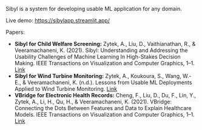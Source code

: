 Sibyl is a system for developing usable ML application for any domain. 

Live demo: https://sibylapp.streamlit.app/

Papers:
- **Sibyl for Child Welfare Screening:** Zytek, A., Liu, D., Vaithianathan, R., & Veeramachaneni, K. (2021). Sibyl: Understanding and Addressing the Usability Challenges of Machine Learning In High-Stakes Decision Making. IEEE Transactions on Visualization and Computer Graphics, 1–1. [Link](https://ieeexplore.ieee.org/abstract/document/9552849)
- **Sibyl for Wind Turbine Monitoring:** Zytek, A., Koukoura, S., Wang, W.-E., & Veeramachaneni, K. (n.d.). Lessons from Usable ML Deployments Applied to Wind Turbine Monitoring. [Link](https://arxiv.org/abs/2312.02859)
- **VBridge for Electronic Health Records:** Cheng, F., Liu, D., Du, F., Lin, Y., Zytek, A., Li, H., Qu, H., & Veeramachaneni, K. (2021). VBridge: Connecting the Dots Between Features and Data to Explain Healthcare Models. IEEE Transactions on Visualization and Computer Graphics, 1–1. [Link](https://ieeexplore.ieee.org/abstract/document/9555810)




